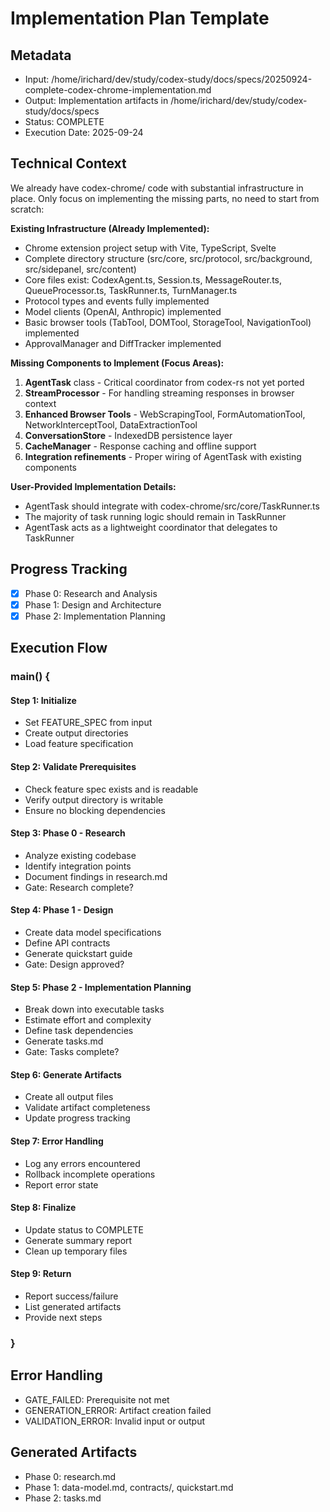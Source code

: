 # Implementation Plan Template

## Metadata
- Input: /home/irichard/dev/study/codex-study/docs/specs/20250924-complete-codex-chrome-implementation.md
- Output: Implementation artifacts in /home/irichard/dev/study/codex-study/docs/specs
- Status: COMPLETE
- Execution Date: 2025-09-24

## Technical Context
We already have codex-chrome/ code with substantial infrastructure in place. Only focus on implementing the missing parts, no need to start from scratch:

**Existing Infrastructure (Already Implemented):**
- Chrome extension project setup with Vite, TypeScript, Svelte
- Complete directory structure (src/core, src/protocol, src/background, src/sidepanel, src/content)
- Core files exist: CodexAgent.ts, Session.ts, MessageRouter.ts, QueueProcessor.ts, TaskRunner.ts, TurnManager.ts
- Protocol types and events fully implemented
- Model clients (OpenAI, Anthropic) implemented
- Basic browser tools (TabTool, DOMTool, StorageTool, NavigationTool) implemented
- ApprovalManager and DiffTracker implemented

**Missing Components to Implement (Focus Areas):**
1. **AgentTask** class - Critical coordinator from codex-rs not yet ported
2. **StreamProcessor** - For handling streaming responses in browser context
3. **Enhanced Browser Tools** - WebScrapingTool, FormAutomationTool, NetworkInterceptTool, DataExtractionTool
4. **ConversationStore** - IndexedDB persistence layer
5. **CacheManager** - Response caching and offline support
6. **Integration refinements** - Proper wiring of AgentTask with existing components

**User-Provided Implementation Details:**
- AgentTask should integrate with codex-chrome/src/core/TaskRunner.ts
- The majority of task running logic should remain in TaskRunner
- AgentTask acts as a lightweight coordinator that delegates to TaskRunner

## Progress Tracking
- [x] Phase 0: Research and Analysis
- [x] Phase 1: Design and Architecture
- [x] Phase 2: Implementation Planning

## Execution Flow

### main() {
#### Step 1: Initialize
- Set FEATURE_SPEC from input
- Create output directories
- Load feature specification

#### Step 2: Validate Prerequisites
- Check feature spec exists and is readable
- Verify output directory is writable
- Ensure no blocking dependencies

#### Step 3: Phase 0 - Research
- Analyze existing codebase
- Identify integration points
- Document findings in research.md
- Gate: Research complete?

#### Step 4: Phase 1 - Design
- Create data model specifications
- Define API contracts
- Generate quickstart guide
- Gate: Design approved?

#### Step 5: Phase 2 - Implementation Planning
- Break down into executable tasks
- Estimate effort and complexity
- Define task dependencies
- Generate tasks.md
- Gate: Tasks complete?

#### Step 6: Generate Artifacts
- Create all output files
- Validate artifact completeness
- Update progress tracking

#### Step 7: Error Handling
- Log any errors encountered
- Rollback incomplete operations
- Report error state

#### Step 8: Finalize
- Update status to COMPLETE
- Generate summary report
- Clean up temporary files

#### Step 9: Return
- Report success/failure
- List generated artifacts
- Provide next steps
### }

## Error Handling
- GATE_FAILED: Prerequisite not met
- GENERATION_ERROR: Artifact creation failed
- VALIDATION_ERROR: Invalid input or output

## Generated Artifacts
- Phase 0: research.md
- Phase 1: data-model.md, contracts/, quickstart.md
- Phase 2: tasks.md